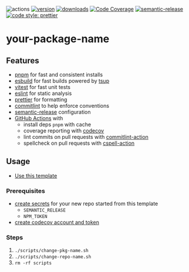 ![actions][actions-badge]
[![version][version-badge]][package] [![downloads][downloads-badge]][npmtrends]
[![Code Coverage][coverage-badge]][coverage]
[![semantic-release][semantic-release-badge]][semantic-release]
[![code style: prettier][prettier-badge]][prettier]

# your-package-name

<!-- ![description starts here] -->

## Features

- [pnpm][pnpm] for fast and consistent installs
- [esbuild][esbuild] for fast builds powered by [tsup][tsup]
- [vitest][vitest] for fast unit tests
- [eslint][eslint] for static analysis
- [prettier][prettier] for formatting
- [commitlint][commitlint] to help enforce conventions
- [semantic-release][semantic-release] configuration
- [GitHub Actions][github-actions] with
  - install deps `pnpm` with cache
  - coverage reporting with [codecov][codecov]
  - lint commits on pull requests with [commitlint-action][commitlint-action]
  - spellcheck on pull requests with [cspell-action][cspell-action]

<!-- ![description ends here] -->

<!-- ![usage starts here] -->

## Usage

- [Use this template][use-template]

### Prerequisites

- [create secrets][create-secrets] for your new repo started from this template
  - `SEMANTIC_RELEASE`
  - `NPM_TOKEN`
- [create codecov account and token][codecov-quickstart]

### Steps

1. `./scripts/change-pkg-name.sh`
1. `./scripts/change-repo-name.sh`
1. `rm -rf scripts`

<!-- ![usage ends here] -->

<!-- badges links -->

[actions-badge]: https://img.shields.io/github/workflow/status/your-repo-user/your-repo-name/cicd?label=actions&logo=github-actions&style=flat-square
[version-badge]: https://img.shields.io/npm/v/your-package-name.svg?logo=npm&style=flat-square
[package]: https://www.npmjs.com/package/your-package-name
[downloads-badge]: https://img.shields.io/npm/dm/your-package-name.svg?logo=npm&style=flat-square
[npmtrends]: http://www.npmtrends.com/your-package-name
[semantic-release]: https://semantic-release.gitbook.io/semantic-release/
[semantic-release-badge]: https://img.shields.io/badge/%20%20%F0%9F%93%A6%F0%9F%9A%80-semantic--release-e10079.svg?style=flat-square
[coverage-badge]: https://img.shields.io/codecov/c/github/your-repo-user/your-repo-name.svg?style=flat-square
[coverage]: https://codecov.io/github/your-repo-user/your-repo-name
[prettier-badge]: https://img.shields.io/badge/code_style-prettier-ff69b4.svg?style=flat-square
[prettier]: https://github.com/prettier/prettier

<!-- features links -->

[pnpm]: https://pnpm.io
[esbuild]: https://esbuild.github.io
[tsup]: https://tsup.egoist.sh
[commitlint]: https://commitlint.js.org/#
[eslint]: https://eslint.org
[vitest]: https://vitest.dev
[codecov]: https://codecov.io
[github-actions]: https://github.com/features/actions
[cspell-action]: https://github.com/streetsidesoftware/cspell-action
[commitlint-action]: https://github.com/wagoid/commitlint-github-action

<!-- usage links -->

[use-template]: https://github.com/jimmy-guzman/library-template/generate
[create-secrets]: https://docs.github.com/en/actions/reference/encrypted-secrets#creating-encrypted-secrets-for-a-repository
[codecov-quickstart]: https://docs.codecov.io/docs/quick-start
